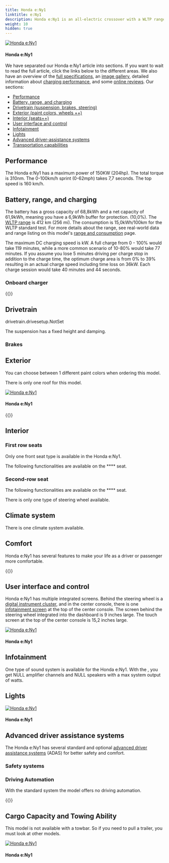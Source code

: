 ```yaml
---
title: Honda e:Ny1
linktitle: e:Ny1
description: Honda e:Ny1 is an all-electric crossover with a WLTP range of up to 412 km (256 miles). EVKX.net have all the details. 
weight: 10
hidden: true
---
```

<!-- markdownlint-disable MD033 -->
<object type="image/svg+xml" data="modelnavigation.svg"></object>



<figur>
<a href="https://media.evkx.net/multimedia/models/honda/e_ny1/e_ny1/main_1.jpg">
<img src="https://media.evkx.net/multimedia/models/honda/e_ny1/e_ny1/main_1_st.jpg" alt="Honda e:Ny1" title="Honda e:Ny1">
</a>
<figcaption><h4>Honda e:Ny1</h4></figcaption></figur>

We have separated our Honda e:Ny1 article into sections. If you want to wait to read the full article, click the links below to the different areas. We also have an overview of the [full specifications](specifications), an [image gallery](gallery), detailed information about [charging performance](chargingcurve), and some [online reviews](reviews). Our sections:

- [Performance](#performance)
- [Battery, range, and charging](#battery-range-and-charging)
- [Drivetrain (suspension, brakes, steering)](#drivetrain)
- [Exterior (paint colors, wheels ++)](#exterior)
- [Interior (seats++)](#interior)
- [User interface and control](#user-interface-and-control)
- [Infotainment](#infotainment)
- [Lights](#lights)
- [Advanced driver-assistance systems](#advanced-driver-assistance-systems)
- [Transportation capabilities](#transportation-capabilities)


## Performance

The Honda e:Ny1 has a maximum power of 150KW (204hp). The total torque is 310nm. The 0-100km/h sprint (0-62mph) takes 7,7 seconds. The top speed is 160 km/h. 

## Battery, range, and charging

The battery has a gross capacity of 68,8kWh and a net capacity of 61,9kWh, meaning you have a 6,9kWh buffer for protection. (10,0%).  The [WLTP range](../../../../guides/understandingrange/wltp) is 412 km (256 mi).   The consumption is 15,0kWh/100km for the WLTP standard test. For more details about the range, see real-world data and range listing on this model's [range and consumption](rangeandconsumption/) page. 

The maximum DC charging speed is kW. A full charge from 0 - 100% would take 119 minutes, while a more common scenario of 10-80% would take 77 minutes. If you assume you lose 5 minutes driving per charge stop in addition to the charge time, the optimum charge area is from 0% to 39% resulting in an actual charge speed including time loss on 36kW. Each charge session would take 40 minutes and 44 seconds. 
### Onboard charger



{{<evkxdisplayaddarticle />}}



## Drivetrain

drivetrain.drivesetup.NotSet

The  suspension has a fixed height and damping. 

### Brakes





## Exterior

You can choose between 1 different paint colors when ordering this model. 



There is only one roof for this model. 


<figur>
<a href="https://media.evkx.net/multimedia/models/honda/e_ny1/e_ny1/exterior_1.jpg">
<img src="https://media.evkx.net/multimedia/models/honda/e_ny1/e_ny1/exterior_1_st.jpg" alt="Honda e:Ny1" title="Honda e:Ny1">
</a>
<figcaption><h4>Honda e:Ny1</h4></figcaption></figur>


{{<evkxdisplayaddarticle />}}



## Interior



### First row seats

Only one front seat type is available in the Honda e:Ny1. 

The following functionalities are available on the **** seat. 


### Second-row seat



The following functionalities are available on the **** seat. 


There is only one type of steering wheel available. 

## Climate system

There is one climate system available. 

## Comfort

Honda e:Ny1 has several features to make your life as a driver or passenger more comfortable. 

{{<evkxdisplayaddarticle />}}



## User interface and control

Honda e:Ny1 has multiple integrated screens. Behind the steering wheel is a [digital instrument cluster](../../../../technology/userinterface/screens/#digital-instruments), and in the center console, there is one [infotainment screen](../../../../technology/userinterface/screens/#infotainment-screen) at the top of the center console. The  screen behind the steering wheel integrated into the dashboard is 9 inches large. The touch screen at the top of the center console is 15,2 inches large. 


<figur>
<a href="https://media.evkx.net/multimedia/models/honda/e_ny1/e_ny1/screens_1.jpg">
<img src="https://media.evkx.net/multimedia/models/honda/e_ny1/e_ny1/screens_1_st.jpg" alt="Honda e:Ny1" title="Honda e:Ny1">
</a>
<figcaption><h4>Honda e:Ny1</h4></figcaption></figur>


## Infotainment

One type of sound system is available for the Honda e:Ny1. With the , you get NULL amplifier channels and NULL speakers with a max system output of  watts. 


## Lights




<figur>
<a href="https://media.evkx.net/multimedia/models/honda/e_ny1/e_ny1/headlights_1.jpg">
<img src="https://media.evkx.net/multimedia/models/honda/e_ny1/e_ny1/headlights_1_st.jpg" alt="Honda e:Ny1" title="Honda e:Ny1">
</a>
<figcaption><h4>Honda e:Ny1</h4></figcaption></figur>

## Advanced driver assistance systems

The Honda e:Ny1 has several standard and optional [advanced driver assistance systems](../../../../technology/driverassistance/)  (ADAS) for better safety and comfort.
### Safety systems



### Driving Automation



With the standard system the model offers no driving automation. 


{{<evkxdisplayaddarticle />}}



## Cargo Capacity and Towing Ability



This model is not available with a towbar. So if you need to pull a trailer, you must look at other models. 


<figur>
<a href="https://media.evkx.net/multimedia/models/honda/e_ny1/e_ny1/trunk_1.jpg">
<img src="https://media.evkx.net/multimedia/models/honda/e_ny1/e_ny1/trunk_1_st.jpg" alt="Honda e:Ny1" title="Honda e:Ny1">
</a>
<figcaption><h4>Honda e:Ny1</h4></figcaption></figur>
<object type="image/svg+xml" data="modelnavigation.svg"></object>
